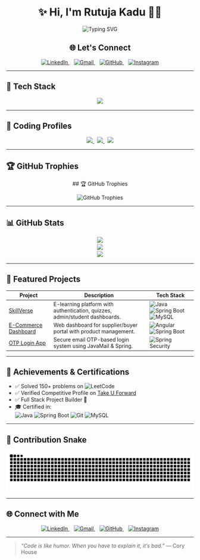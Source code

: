 <h1 align="center">✨ Hi, I'm Rutuja Kadu 👩‍💻</h1>

<p align="center">
  <img src="https://readme-typing-svg.herokuapp.com?font=Source+Code+Pro&weight=700&size=28&duration=3000&pause=1000&color=000000&center=true&vCenter=true&width=700&lines=🚀+Full+Stack+Java+Developer;💻+Spring+Boot+%7C+Angular+%7C+React+%7C+MySQL;🛠️+Bridging+Backend+Logic+%26+Frontend+Magic;🌐+Building+Smart+Web+Applications;📚+Always+Learning+Something+New!" alt="Typing SVG" />
</p>

<h2 align="center">🌐 Let's Connect</h2>

<p align="center">
  <a href="https://www.linkedin.com/in/rutuja-kadu/" target="_blank">
    <img src="https://cdn-icons-png.flaticon.com/512/174/174857.png" width="40" alt="LinkedIn" />
  </a>
  &nbsp;&nbsp;
  <a href="mailto:rutujakadu33@gmail.com" target="_blank">
    <img src="https://cdn-icons-png.flaticon.com/512/732/732200.png" width="40" alt="Gmail" />
  </a>
  &nbsp;&nbsp;
  <a href="https://github.com/Rutujakadu23" target="_blank">
    <img src="https://cdn-icons-png.flaticon.com/512/25/25231.png" width="40" alt="GitHub" />
  </a>
  &nbsp;&nbsp;
  <a href="https://www.instagram.com/rutujakadu23/" target="_blank">
    <img src="https://cdn-icons-png.flaticon.com/512/2111/2111463.png" width="40" alt="Instagram" />
  </a>
</p>

---

## 🧰 Tech Stack

<p align="center">
  <img src="https://skillicons.dev/icons?i=java,spring,hibernate,mysql,html,css,js,angular,react,nodejs,postman,git,github,vscode,figma" />
</p>

---

## 🧠 Coding Profiles

<p align="center">
  <a href="https://takeuforward.org/profile/Rutuja23" target="_blank">
    <img src="https://img.shields.io/badge/Take U Forward-Profile-003566?style=for-the-badge&logo=codeforces&logoColor=white" />
  </a>
  &nbsp;
  <a href="https://leetcode.com/u/Rutuja_Kadu/" target="_blank">
    <img src="https://img.shields.io/badge/LeetCode-Profile-FFA116?style=for-the-badge&logo=leetcode&logoColor=black" />
  </a>
  &nbsp;
  <a href="https://www.hackerrank.com/profile/rutujakadu33" target="_blank">
    <img src="https://img.shields.io/badge/HackerRank-Profile-2EC866?style=for-the-badge&logo=hackerrank&logoColor=white" />
  </a>
</p>

---

## 🏆 GitHub Trophies  

<p align="center">
  <!-- Main Trophy Generator -->
## 🏆 GitHub Trophies  

<p align="center">
  <img src="https://github-profile-trophy.vercel.app/?username=Rutujakadu23&theme=flat&no-frame=true&column=4&margin-w=15&margin-h=15" alt="GitHub Trophies" />


  <!-- Backup Trophy Mirror (uncomment if main doesn't work) -->
  <!-- <img src="https://github-profile-trophy-git-main.ryo-ma.vercel.app/?username=Rutujakadu23&theme=radical&no-frame=true&column=3&margin-w=15&margin-h=15" alt="GitHub Trophies" /> -->
</p>



---

## 📊 GitHub Stats

<p align="center">
  <img src="https://github-readme-stats.vercel.app/api?username=Rutujakadu23&show_icons=true&theme=tokyonight&hide_border=true&border_radius=10" />
  <br />
  <img src="https://github-readme-streak-stats.herokuapp.com?user=Rutujakadu23&theme=tokyonight&hide_border=true&border_radius=10" />
  <br />
  <img src="https://github-readme-stats.vercel.app/api/top-langs/?username=Rutujakadu23&layout=compact&theme=tokyonight&hide_border=true&border_radius=10" />
</p>

---

## 📌 Featured Projects

| Project | Description | Tech Stack |
|--------|-------------|------------|
| [SkillVerse](https://github.com/Rutujakadu23/SkillVerse---Full-Stack-E-Learning-Platfor) | E-learning platform with authentication, quizzes, admin/student dashboards. | ![Java](https://img.shields.io/badge/Java-ED8B00?style=flat-square&logo=java) ![Spring Boot](https://img.shields.io/badge/SpringBoot-6DB33F?style=flat-square&logo=springboot) ![MySQL](https://img.shields.io/badge/MySQL-4479A1?style=flat-square&logo=mysql) |
| [E-Commerce Dashboard](https://github.com/Rutujakadu23/Ecommerce-Dashboard) | Web dashboard for supplier/buyer portal with product management. | ![Angular](https://img.shields.io/badge/Angular-DD0031?style=flat-square&logo=angular) ![Spring Boot](https://img.shields.io/badge/SpringBoot-6DB33F?style=flat-square&logo=springboot) |
| [OTP Login App](https://github.com/Rutujakadu23/OTP-App) | Secure email OTP-based login system using JavaMail & Spring. | ![Spring Security](https://img.shields.io/badge/Spring_Security-6DB33F?style=flat-square&logo=spring) |

---

## 🏅 Achievements & Certifications

- ✅ Solved 150+ problems on ![LeetCode](https://img.shields.io/badge/LeetCode-FFA116?style=flat-square&logo=leetcode)
- ✅ Verified Competitive Profile on [Take U Forward](https://takeuforward.org/profile/Rutuja23)
- ✅ Full Stack Project Builder 🚀
- 🎓 Certified in:  
  ![Java](https://img.shields.io/badge/Java-Certified-blue?style=flat-square&logo=java)
  ![Spring Boot](https://img.shields.io/badge/Spring_Boot-Mastery-green?style=flat-square&logo=springboot)
  ![Git](https://img.shields.io/badge/Git-Advanced-orange?style=flat-square&logo=git)
  ![MySQL](https://img.shields.io/badge/MySQL-Expert-teal?style=flat-square&logo=mysql)

---

## 🐍 Contribution Snake

<p align="center">
  <img src="https://github.com/Rutujakadu23/Rutujakadu23/blob/output/github-contribution-grid-snake.svg" alt="snake gif" />
</p>

---

## 🌐 Connect with Me

<p align="center">
  <a href="https://www.linkedin.com/in/rutuja-kadu/" target="_blank">
    <img src="https://cdn-icons-png.flaticon.com/512/174/174857.png" width="40" alt="LinkedIn" />
  </a>
  &nbsp;&nbsp;
  <a href="mailto:rutujakadu33@gmail.com" target="_blank">
    <img src="https://cdn-icons-png.flaticon.com/512/732/732200.png" width="40" alt="Gmail" />
  </a>
  &nbsp;&nbsp;
  <a href="https://github.com/Rutujakadu23" target="_blank">
    <img src="https://cdn-icons-png.flaticon.com/512/25/25231.png" width="40" alt="GitHub" />
  </a>
  &nbsp;&nbsp;
  <a href="https://www.instagram.com/rutujakadu23/" target="_blank">
    <img src="https://cdn-icons-png.flaticon.com/512/2111/2111463.png" width="40" alt="Instagram" />
  </a>
</p>

---

> _“Code is like humor. When you have to explain it, it’s bad.”_ — Cory House
